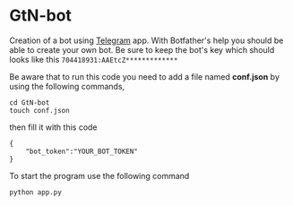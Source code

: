 # GtN-bot

Creation of a bot using [Telegram](https://telegram.org) app.
With Botfather's help you should be able to create your own bot. Be sure to keep the bot's key 
which should looks like this 
```704418931:AAEtcZ*************```

Be aware that to run this code you need to add a file named <strong>conf.json</strong>
by using the following commands, 
```
cd GtN-bot
touch conf.json
```
then fill it with this code
```
{
    "bot_token":"YOUR_BOT_TOKEN"
}
```

To start the program use the following command
```
python app.py
```